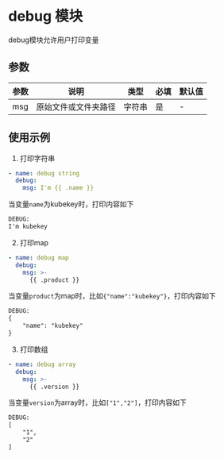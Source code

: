 # debug 模块

debug模块允许用户打印变量

## 参数

| 参数 | 说明 | 类型 | 必填 | 默认值 |
|------|------|------|------|-------|
| msg | 原始文件或文件夹路径 | 字符串 | 是 | - |

## 使用示例

1. 打印字符串
```yaml
- name: debug string
  debug:
    msg: I'm {{ .name }}
```
当变量`name`为kubekey时，打印内容如下
```txt
DEBUG: 
I'm kubekey
```

2. 打印map
```yaml
- name: debug map
  debug:
    msg: >-
      {{ .product }}
```
当变量`product`为map时，比如`{"name":"kubekey"}`，打印内容如下
```txt
DEBUG: 
{
    "name": "kubekey"
}
```

3. 打印数组
```yaml
- name: debug array
  debug:
    msg: >-
      {{ .version }}
```
当变量`version`为array时，比如`["1","2"]`，打印内容如下
```txt
DEBUG: 
[
    "1",
    "2"
]
```
